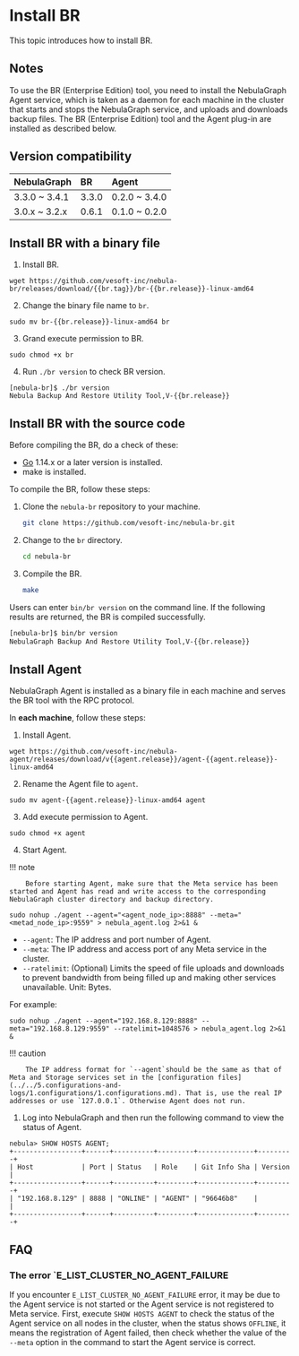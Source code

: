 # Install BR

This topic introduces how to install BR.


## Notes

To use the BR (Enterprise Edition) tool, you need to install the NebulaGraph Agent service, which is taken as a daemon for each machine in the cluster that starts and stops the NebulaGraph service, and uploads and downloads backup files. The BR (Enterprise Edition) tool and the Agent plug-in are installed as described below.


## Version compatibility

|NebulaGraph|BR |Agent |
|:---|:---|:---|
|3.3.0 ~ 3.4.1|3.3.0|0.2.0 ~ 3.4.0|
|3.0.x ~ 3.2.x|0.6.1|0.1.0 ~ 0.2.0|

## Install BR with a binary file

1. Install BR.

  ```
  wget https://github.com/vesoft-inc/nebula-br/releases/download/{{br.tag}}/br-{{br.release}}-linux-amd64
  ```

2. Change the binary file name to `br`.

  ```
  sudo mv br-{{br.release}}-linux-amd64 br
  ```

3. Grand execute permission to BR.

  ```
  sudo chmod +x br
  ```

4. Run `./br version` to check BR version.

  ```
  [nebula-br]$ ./br version
  Nebula Backup And Restore Utility Tool,V-{{br.release}}
  ```


## Install BR with the source code

Before compiling the BR, do a check of these:

- [Go](https://github.com/golang/go "Click to go to GitHub") 1.14.x or a later version is installed.
- make is installed.


To compile the BR, follow these steps:

1. Clone the `nebula-br` repository to your machine.

    ```bash
    git clone https://github.com/vesoft-inc/nebula-br.git
    ```

2. Change to the `br` directory.

    ```bash
    cd nebula-br
    ```

3. Compile the BR.

    ```bash
    make
    ```

Users can enter `bin/br version` on the command line. If the following results are returned, the BR is compiled successfully.

```bash
[nebula-br]$ bin/br version
NebulaGraph Backup And Restore Utility Tool,V-{{br.release}}
```

## Install Agent 

NebulaGraph Agent is installed as a binary file in each machine and serves the BR tool with the RPC protocol.

In **each machine**, follow these steps:

1. Install Agent.

  ```
  wget https://github.com/vesoft-inc/nebula-agent/releases/download/v{{agent.release}}/agent-{{agent.release}}-linux-amd64
  ```

2. Rename the Agent file to `agent`.

  ```
  sudo mv agent-{{agent.release}}-linux-amd64 agent
  ```

3. Add execute permission to Agent. 

  ```
  sudo chmod +x agent
  ```

4. Start Agent.

  !!! note

        Before starting Agent, make sure that the Meta service has been started and Agent has read and write access to the corresponding NebulaGraph cluster directory and backup directory. 

  ```
  sudo nohup ./agent --agent="<agent_node_ip>:8888" --meta="<metad_node_ip>:9559" > nebula_agent.log 2>&1 &
  ```

  - `--agent`: The IP address and port number of Agent.
  - `--meta`: The IP address and access port of any Meta service in the cluster.
  - `--ratelimit`: (Optional) Limits the speed of file uploads and downloads to prevent bandwidth from being filled up and making other services unavailable. Unit: Bytes.

  For example: 

  ```
  sudo nohup ./agent --agent="192.168.8.129:8888" --meta="192.168.8.129:9559" --ratelimit=1048576 > nebula_agent.log 2>&1 &
  ```
  !!! caution

        The IP address format for `--agent`should be the same as that of Meta and Storage services set in the [configuration files](../../5.configurations-and-logs/1.configurations/1.configurations.md). That is, use the real IP addresses or use `127.0.0.1`. Otherwise Agent does not run.

1. Log into NebulaGraph and then run the following command to view the status of Agent.

  ```
  nebula> SHOW HOSTS AGENT;
  +-----------------+------+----------+---------+--------------+---------+
  | Host            | Port | Status   | Role    | Git Info Sha | Version |
  +-----------------+------+----------+---------+--------------+---------+
  | "192.168.8.129" | 8888 | "ONLINE" | "AGENT" | "96646b8"    |         |
  +-----------------+------+----------+---------+--------------+---------+  
  ```

## FAQ

### The error `E_LIST_CLUSTER_NO_AGENT_FAILURE
If you encounter `E_LIST_CLUSTER_NO_AGENT_FAILURE` error, it may be due to the Agent service is not started or the Agent service is not registered to Meta service. First, execute `SHOW HOSTS AGENT` to check the status of the Agent service on all nodes in the cluster, when the status shows `OFFLINE`, it means the registration of Agent failed, then check whether the value of the `--meta` option in the command to start the Agent service is correct.
